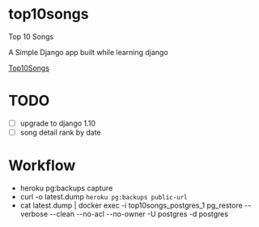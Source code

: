 top10songs
==========

Top 10 Songs

A Simple Django app built while learning django

[Top10Songs](http://www.top10songs.co.in "Top10Songs")

TODO
====
- [ ] upgrade to django 1.10
- [ ] song detail rank by date

Workflow
========
*  heroku pg:backups capture
*  curl -o latest.dump `heroku pg:backups public-url`
*  cat latest.dump | docker exec -i top10songs_postgres_1 pg_restore --verbose --clean --no-acl --no-owner -U postgres -d postgres